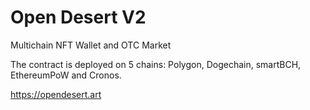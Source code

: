 # Open Desert V2
Multichain NFT Wallet and OTC Market

The contract is deployed on 5 chains: Polygon, Dogechain, smartBCH, EthereumPoW and Cronos.

https://opendesert.art
